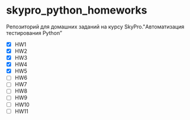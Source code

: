 # skypro_python_homeworks
Репозиторий для домашних заданий на курсу SkyPro."Автоматизация тестирования Python” <br>
- [x] HW1
- [x] HW2
- [x] HW3
- [x] HW4
- [x] HW5
- [ ] HW6
- [ ] HW7
- [ ] HW8
- [ ] HW9
- [ ] HW10
- [ ] HW11
